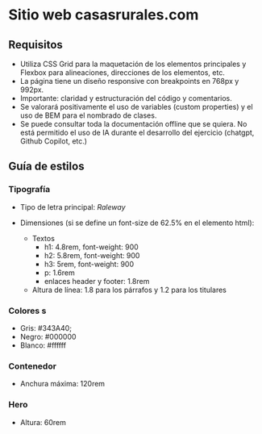 # Sitio web casasrurales.com
## Requisitos 
- Utiliza CSS Grid para la maquetación de los elementos principales y Flexbox para alineaciones, direcciones de los elementos, etc.
- La página tiene un diseño responsive con breakpoints en 768px y 992px.
- Importante: claridad y estructuración del código y comentarios.
- Se valorará positivamente el uso de variables (custom properties) y el uso de BEM para el nombrado de clases.
- Se puede consultar toda la documentación offline que se quiera. No está permitido el uso de IA durante el desarrollo del ejercicio (chatgpt, Github Copilot, etc.)

## Guía de estilos
### Tipografía
- Tipo de letra principal: *Raleway*

- Dimensiones (si se define un font-size de 62.5% en el elemento html):
  - Textos
    - h1: 4.8rem, font-weight: 900
    - h2: 5.8rem, font-weight: 900
    - h3: 5rem, font-weight: 900
    - p: 1.6rem
    - enlaces header y footer: 1.8rem
  - Altura de línea: 1.8 para los párrafos y 1.2 para los titulares

### Colores s
  - Gris: #343A40;
  - Negro: #000000
  - Blanco: #ffffff

### Contenedor
  - Anchura máxima: 120rem 

### Hero
  - Altura: 60rem